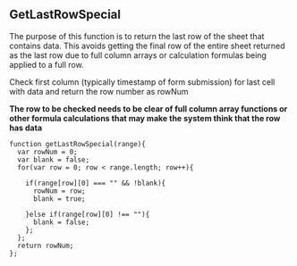 ## GetLastRowSpecial

The purpose of this function is to return the last row of the sheet that contains data.  This avoids getting the final row of the entire sheet returned as the last row due to full column arrays or calculation formulas being applied to a full row.

Check first column (typically timestamp of form submission) for last cell with data and return the row number as rowNum

**The row to be checked needs to be clear of full column array functions or other formula calculations that may make the system think that the row has data**

```
function getLastRowSpecial(range){
  var rowNum = 0;
  var blank = false;
  for(var row = 0; row < range.length; row++){
 
    if(range[row][0] === "" && !blank){
      rowNum = row;
      blank = true;
 
    }else if(range[row][0] !== ""){
      blank = false;
    };
  };
  return rowNum;
};
```
